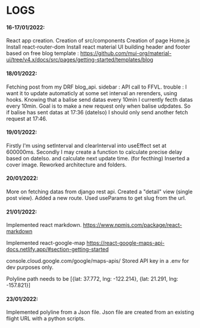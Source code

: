# LOGS

#### 16-17/01/2022:

React app creation.
Creation of src/components
Creation of page Home.js
Install react-router-dom
Install react material UI
building header and footer based on free blog template :
https://github.com/mui-org/material-ui/tree/v4.x/docs/src/pages/getting-started/templates/blog

#### 18/01/2022:

Fetching post from my DRF blog_api.
sidebar : API call to FFVL.
trouble : I want it to update automaticly at some set interval an rerenders, using hooks.
Knowing that a balise send datas every 10min I currently fecth datas every 10min.
Goal is to make a new request only when  balise udpdates.
So if balise has sent datas at 17:36 (dateIso) I should only send another fetch request at 17:46.

#### 19/01/2022:

Firstly I'm using setInterval and clearInterval into useEffect set at 600000ms.
Secondly I may create a function to calculate precise delay based on dateIso.
and calculate next update time. (for fecthing)
Inserted a cover image.
Reworked architecture and folders.

#### 20/01/2022:

More on fetching datas from django rest api. Created a "detail" view (single post view).
Added a new route.
Used useParams to get slug from the url.

#### 21/01/2022:

Implemented react markdown.
https://www.npmjs.com/package/react-markdown

Implemented react-google-map
https://react-google-maps-api-docs.netlify.app/#section-getting-started

console.cloud.google.com/google/maps-apis/
Stored API key in a .env for dev purposes only.

Polyline path needs to be [{lat: 37.772, lng: -122.214}, {lat: 21.291, lng: -157.821}]

#### 23/01/2022:

Implemented polyline from a Json file.
Json file are created from an existing flight URL with a python scripts.